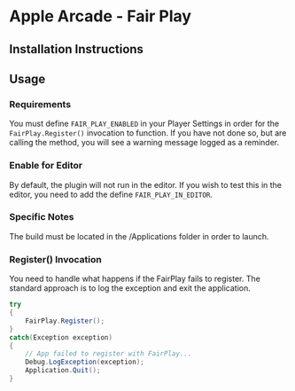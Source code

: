 # Apple Arcade - Fair Play

## Installation Instructions

## Usage

### Requirements
You must define `FAIR_PLAY_ENABLED` in your Player Settings in order for the `FairPlay.Register()` invocation to function. If you have not done so, but are calling the method, you will see a warning message logged as a reminder.

### Enable for Editor
By default, the plugin will not run in the editor. If you wish to test this in the editor, you need to add the define `FAIR_PLAY_IN_EDITOR`.

### Specific Notes
The build must be located in the /Applications folder in order to launch.

### Register() Invocation
You need to handle what happens if the FairPlay fails to register. The standard approach is to log the exception and exit the application.
```csharp
try
{
    FairPlay.Register();
}
catch(Exception exception)
{
    // App failed to register with FairPlay...
    Debug.LogException(exception);
    Application.Quit();
}
```
